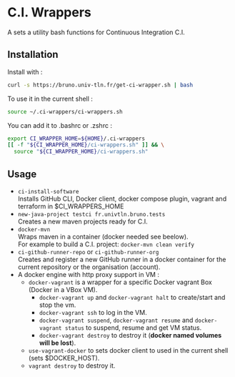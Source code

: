 # C.I. Wrappers

A sets a utility bash functions for Continuous Integration C.I.

## Installation

Install with :

```bash
curl -s https://bruno.univ-tln.fr/get-ci-wrapper.sh | bash
```

To use it in the current shell :

```bash
source ~/.ci-wrappers/ci-wrappers.sh
```

You can add it to .bashrc or .zshrc :

```bash
export CI_WRAPPER_HOME=${HOME}/.ci-wrappers
[[ -f "${CI_WRAPPER_HOME}/ci-wrappers.sh" ]] && \
  source "${CI_WRAPPER_HOME}/ci-wrappers.sh"
```

## Usage

- `ci-install-software` <br/>
  Installs GitHub CLI, Docker client, docker compose plugin, vagrant and terraform in $CI_WRAPPERS_HOME
- `new-java-project testci fr.univtln.bruno.tests` <br/>
  Creates a new maven projects ready for C.I.
- `docker-mvn` <br/>
  Wraps maven in a container (docker needed see beelow).<br/>
  For example to build a C.I. project: `docker-mvn clean verify`
- `ci-github-runner-repo` or `ci-github-runner-org` <br/>
  Creates and register a new GitHub runner in a docker container for the current repository
  or the organisation (account).
- A docker engine with http proxy support in VM :
    - `docker-vagrant` is a wrapper for a specific Docker vagrant Box (Docker in a VBox VM).
        - `docker-vagrant up` and `docker-vagrant halt` to create/start and stop the vm.
        - `docker-vagrant ssh` to log in the VM.
        - `docker-vagrant suspend`, `docker-vagrant resume` and `docker-vagrant status` to suspend, resume and get VM
          status.
        - `docker-vagrant destroy` to destroy it (**docker named volumes will be lost**).
    - `use-vagrant-docker` to sets docker client to used in the current shell (sets $DOCKER_HOST).
    - `vagrant destroy` to destroy it.
